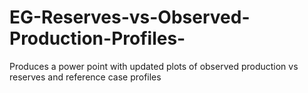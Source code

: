 # EG-Reserves-vs-Observed-Production-Profiles-
Produces a power point with updated plots of observed production vs reserves and reference case profiles 
